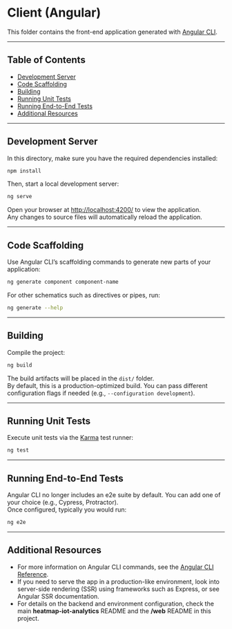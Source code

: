 # Client (Angular)

This folder contains the front-end application generated with [Angular CLI](https://github.com/angular/angular-cli).

---

## Table of Contents

- [Development Server](#development-server)
- [Code Scaffolding](#code-scaffolding)
- [Building](#building)
- [Running Unit Tests](#running-unit-tests)
- [Running End-to-End Tests](#running-end-to-end-tests)
- [Additional Resources](#additional-resources)

---

## Development Server

In this directory, make sure you have the required dependencies installed:

```bash
npm install
```

Then, start a local development server:

```bash
ng serve
```

Open your browser at [http://localhost:4200/](http://localhost:4200/) to view the application.  
Any changes to source files will automatically reload the application.

---

## Code Scaffolding

Use Angular CLI’s scaffolding commands to generate new parts of your application:

```bash
ng generate component component-name
```

For other schematics such as directives or pipes, run:

```bash
ng generate --help
```

---

## Building

Compile the project:

```bash
ng build
```

The build artifacts will be placed in the `dist/` folder.  
By default, this is a production-optimized build. You can pass different configuration flags if needed (e.g.,
`--configuration development`).

---

## Running Unit Tests

Execute unit tests via the [Karma](https://karma-runner.github.io) test runner:

```bash
ng test
```

---

## Running End-to-End Tests

Angular CLI no longer includes an e2e suite by default. You can add one of your choice (e.g., Cypress, Protractor).  
Once configured, typically you would run:

```bash
ng e2e
```

---

## Additional Resources

- For more information on Angular CLI commands, see the [Angular CLI Reference](https://angular.dev/tools/cli).
- If you need to serve the app in a production-like environment, look into server-side rendering (SSR) using frameworks
  such as Express, or see Angular SSR documentation.
- For details on the backend and environment configuration, check the main **heatmap-iot-analytics** README and the
  **/web** README in this project.